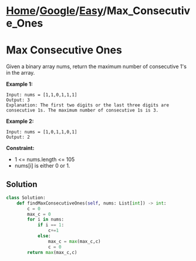 # [Home](./../..)/[Google](./..)/[Easy](./)/Max_Consecutive_Ones
<h1>Max Consecutive Ones</h1>

<p>
Given a binary array nums, return the maximum number of consecutive 1's in the array.
</p>

<b>Example 1:</b>

    Input: nums = [1,1,0,1,1,1]
    Output: 3
    Explanation: The first two digits or the last three digits are consecutive 1s. The maximum number of consecutive 1s is 3.
    
<b>Example 2:</b>

    Input: nums = [1,0,1,1,0,1]
    Output: 2

<b>Constraint:</b>
- 1 <= nums.length <= 105
- nums[i] is either 0 or 1.

<h2>Solution</h2>

```python
class Solution:
    def findMaxConsecutiveOnes(self, nums: List[int]) -> int:
        c = 0
        max_c = 0
        for i in nums:
            if i == 1:
                c+=1
            else:
                max_c = max(max_c,c)
                c = 0     
        return max(max_c,c)
```
